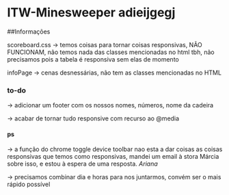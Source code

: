 # ITW-Minesweeper adieijgegj
##Informações

scoreboard.css -> temos coisas para tornar coisas responsivas, NÃO FUNCIONAM, não temos nada das classes mencionadas no html
tbh, não precisamos pois a tabela é responsiva sem elas de momento

infoPage -> cenas desnessárias, não tem as classes mencionadas no HTML

### to-do

-> adicionar um footer com os nossos nomes, números, nome da cadeira

-> acabar de tornar tudo responsive com recurso ao @media


#### ps
-> a função do chrome toggle device toolbar nao esta a dar coisas as coisas 
responsivas que temos como responsivas, mandei um email à stora Márcia sobre
isso, e estou à espera de uma resposta. _Ariana_

-> precisamos combinar dia e horas para nos juntarmos, convém ser o mais
rápido possível

